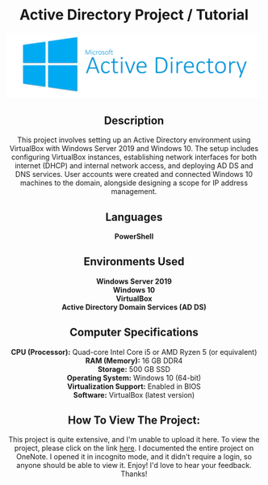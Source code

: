 <h1 align="center">Active Directory Project / Tutorial</h1>

<p align="center">
  <img src="https://raw.githubusercontent.com/WiredCyberKnight/ActiveDirectory_Lab_Project/main/AD%20Photo.png" alt="Active Directory Photo">
</p>

<h2 align="center">Description</h2>

<p align="center">
  This project involves setting up an Active Directory environment using VirtualBox with Windows Server 2019 and Windows 10. The setup includes configuring VirtualBox instances, establishing network interfaces for both internet (DHCP) and internal network access, and deploying AD DS and DNS services. User accounts were created and connected Windows 10 machines to the domain, alongside designing a scope for IP address management.
</p>

<h2 align="center">Languages</h2>

<p align="center">
  <b>PowerShell</b>
</p>

<h2 align="center">Environments Used</h2>

<p align="center">
  <b>Windows Server 2019</b><br>
  <b>Windows 10</b><br>
  <b>VirtualBox</b><br>
  <b>Active Directory Domain Services (AD DS)</b>
</p>

<h2 align="center">Computer Specifications</h2>

<p align="center">
  <b>CPU (Processor):</b> Quad-core Intel Core i5 or AMD Ryzen 5 (or equivalent)<br>
  <b>RAM (Memory):</b> 16 GB DDR4<br>
  <b>Storage:</b> 500 GB SSD<br>
  <b>Operating System:</b> Windows 10 (64-bit)<br>
  <b>Virtualization Support:</b> Enabled in BIOS<br>
  <b>Software:</b> VirtualBox (latest version)
</p>

<h2 align="center">How To View The Project:</h2>

<p align="center">
  This project is quite extensive, and I'm unable to upload it here. To view the project, please click on the link <a href="https://1drv.ms/o/s!AkNvJ3VMmPWfjSqQYqvBc2OWkhrw?e=JRzy9h">here</a>. I documented the entire project on OneNote. I opened it in incognito mode, and it didn't require a login, so anyone should be able to view it. Enjoy! I'd love to hear your feedback. Thanks!
</p>


